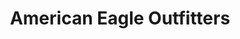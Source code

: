 ---
title: "American Eagle Outfitters"
url: /lexington/american-eagle-outfitters/
shop: Kleidung
---